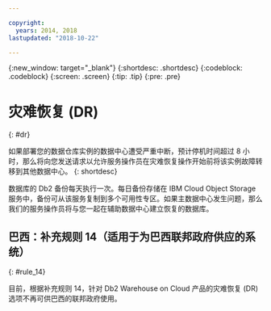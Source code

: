 ```yaml
---

copyright:
  years: 2014, 2018
lastupdated: "2018-10-22"

---
```


<!-- Attribute definitions --> 
{:new_window: target="_blank"}
{:shortdesc: .shortdesc}
{:codeblock: .codeblock}
{:screen: .screen}
{:tip: .tip}
{:pre: .pre}

# 灾难恢复 (DR)
{: #dr}

如果部署您的数据仓库实例的数据中心遭受严重中断，预计停机时间超过 8 小时，那么将向您发送请求以允许服务操作员在灾难恢复操作开始前将该实例故障转移到其他数据中心。
{: shortdesc}

数据库的 Db2 备份每天执行一次。每日备份存储在 IBM Cloud Object Storage 服务中，备份可从该服务复制到多个可用性专区。如果主数据中心发生问题，那么我们的服务操作员将与您一起在辅助数据中心建立恢复的数据库。

## **巴西：补充规则 14**（适用于为巴西联邦政府供应的系统）
{: #rule_14}

目前，根据补充规则 14，针对 Db2 Warehouse on Cloud 产品的灾难恢复 (DR) 选项不再可供巴西的联邦政府使用。

